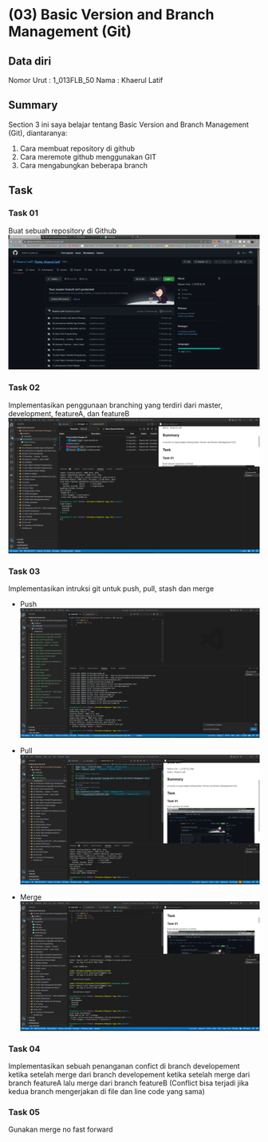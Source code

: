 # (03) Basic Version and Branch Management (Git)
## Data diri 
Nomor Urut : 1_013FLB_50
Nama : Khaerul Latif

## Summary 
Section 3 ini saya belajar tentang Basic Version and Branch Management (Git), diantaranya:
1. Cara membuat repository di github
2. Cara meremote github menggunakan GIT
3. Cara mengabungkan beberapa branch


## Task
### Task 01
Buat sebuah repository di Github
![imgTask01](screenshoot/task01(03).png)

### Task 02
Implementasikan penggunaan branching yang terdiri dari master, development, featureA, dan featureB
![imgTask02](screenshoot/task02(03).png)

### Task 03
Implementasikan intruksi git untuk push, pull, stash dan merge
* Push
![imgPush](screenshoot/Push.png)

* Pull
![imgPull](screenshoot/Pull.png)

* Merge
![imgMerge](screenshoot/Merge.png)
### Task 04
Implementasikan sebuah penanganan confict di branch developement ketika setelah merge dari branch developement ketika setelah merge dari branch featureA lalu merge dari branch featureB (Conflict bisa terjadi jika kedua branch mengerjakan di file dan line code yang sama)

### Task 05
Gunakan merge no fast forward